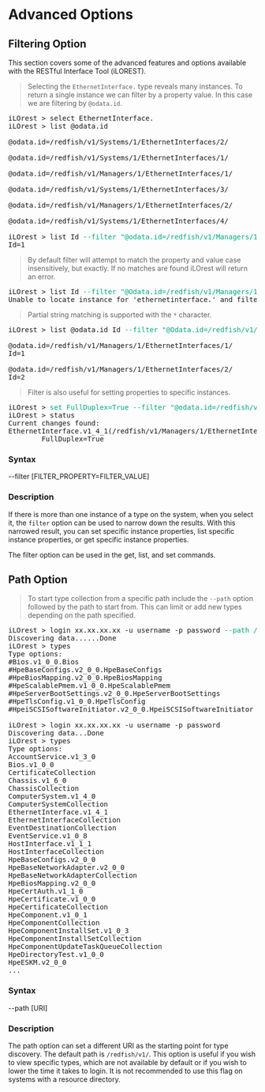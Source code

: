 # Advanced Options

## Filtering Option

This section covers some of the advanced features and options available with the RESTful Interface Tool (iLOREST).

> Selecting the `EthernetInterface.` type reveals many instances. To return a single instance we can filter by a property value. In this case we are filtering by `@odata.id`.

<pre>
iLOrest > select EthernetInterface.
iLOrest > list @odata.id

@odata.id=/redfish/v1/Systems/1/EthernetInterfaces/2/

@odata.id=/redfish/v1/Systems/1/EthernetInterfaces/1/

@odata.id=/redfish/v1/Managers/1/EthernetInterfaces/1/

@odata.id=/redfish/v1/Systems/1/EthernetInterfaces/3/

@odata.id=/redfish/v1/Managers/1/EthernetInterfaces/2/

@odata.id=/redfish/v1/Systems/1/EthernetInterfaces/4/

iLOrest > list Id <font color="#01a982">--filter "@odata.id=/redfish/v1/Managers/1/EthernetInterfaces/1/"</font>
Id=1
</pre>

> By default filter will attempt to match the property and value case insensitively, but exactly. If no matches are found iLOrest will return an error.

<pre>
iLOrest > list Id <font color="#01a982">--filter "@Odata.id=/redfish/v1/Managers/1/"</font>
Unable to locate instance for 'ethernetinterface.' and filter '@Odata.id=/redfish/v1/Managers/1/'
</pre>

> Partial string matching is supported with the `*` character.

<pre>
iLOrest > list @odata.id Id <font color="#01a982">--filter "@Odata.id=/redfish/v1/Managers/1/*"</font>

@odata.id=/redfish/v1/Managers/1/EthernetInterfaces/1/
Id=1

@odata.id=/redfish/v1/Managers/1/EthernetInterfaces/2/
Id=2
</pre>

> Filter is also useful for setting properties to specific instances.

<pre>
iLOrest > <font color="#01a982">set FullDuplex=True --filter "@odata.id=/redfish/v1/Managers/1/EthernetInterfaces/2/"</font>
iLOrest > status
Current changes found:
EthernetInterface.v1_4_1(/redfish/v1/Managers/1/EthernetInterfaces/2/) (Currently selected)
        FullDuplex=True
</pre>

### Syntax
--filter [FILTER_PROPERTY=FILTER_VALUE]

### Description
If there is more than one instance of a type on the system, when you select it, the `filter` option can be used to narrow down the results. With this narrowed result, you can set specific instance properties, list specific instance properties, or get specific instance properties.

<aside class="notice"> The filter option can be used in the get, list, and set commands.</aside>

## Path Option

> To start type collection from a specific path include the `--path` option followed by the path to start from. This can limit or add new types depending on the path specified.

<pre>
iLOrest > login xx.xx.xx.xx -u username -p password <font color="#01a982">--path /redfish/v1/systems/1/bios/</font>
Discovering data......Done
iLOrest > types
Type options:
#Bios.v1_0_0.Bios
#HpeBaseConfigs.v2_0_0.HpeBaseConfigs
#HpeBiosMapping.v2_0_0.HpeBiosMapping
#HpeScalablePmem.v1_0_0.HpeScalablePmem
#HpeServerBootSettings.v2_0_0.HpeServerBootSettings
#HpeTlsConfig.v1_0_0.HpeTlsConfig
#HpeiSCSISoftwareInitiator.v2_0_0.HpeiSCSISoftwareInitiator

iLOrest > login xx.xx.xx.xx -u username -p password
Discovering data...Done
iLOrest > types
Type options:
AccountService.v1_3_0
Bios.v1_0_0
CertificateCollection
Chassis.v1_6_0
ChassisCollection
ComputerSystem.v1_4_0
ComputerSystemCollection
EthernetInterface.v1_4_1
EthernetInterfaceCollection
EventDestinationCollection
EventService.v1_0_8
HostInterface.v1_1_1
HostInterfaceCollection
HpeBaseConfigs.v2_0_0
HpeBaseNetworkAdapter.v2_0_0
HpeBaseNetworkAdapterCollection
HpeBiosMapping.v2_0_0
HpeCertAuth.v1_1_0
HpeCertificate.v1_0_0
HpeCertificateCollection
HpeComponent.v1_0_1
HpeComponentCollection
HpeComponentInstallSet.v1_0_3
HpeComponentInstallSetCollection
HpeComponentUpdateTaskQueueCollection
HpeDirectoryTest.v1_0_0
HpeESKM.v2_0_0
...
</pre>



### Syntax
--path [URI]

### Description
The path option can set a different URI as the starting point for type discovery. The default path is `/redfish/v1/`. This option is useful if you wish to view specific types, which are not available by default or if you wish to lower the time it takes to login. It is not recommended to use this flag on systems with a resource directory.
